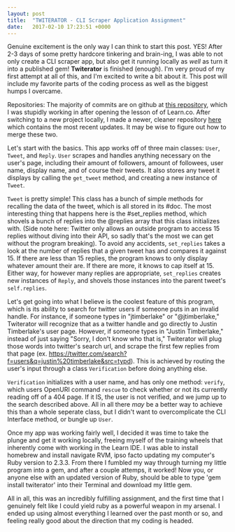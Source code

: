 ```yaml
---
layout: post
title:  "TWITERATOR - CLI Scraper Application Assignment"
date:   2017-02-10 17:23:51 +0000
---
```



Genuine excitement is the only way I can think to start this post. YES! After 2-3 days of some pretty hardcore tinkering and brain-ing, I was able to not only create a CLI scraper app, but also get it running locally as *well* as turn it into a published gem! **Twiterator** is finished (enough). I'm very proud of my first attempt at all of this, and I'm excited to write a bit about it. This post will include my favorite parts of the coding process as well as the biggest humps I overcame.

Repositories:
The majority of commits are on github at [this repository](https://github.com/gloverab/cli-data-gem-assessment-v-000), which I was stupidly working in after opening the lesson of of Learn.co.
After switching to a new project locally, I made a newer, cleaner repository [here](https://github.com/gloverab/twiterator) which contains the most recent updates. It may be wise to figure out how to merge these two.

Let's start with the basics. This app works off of three main classes: `User`, `Tweet`, and `Reply`. `User` scrapes and handles anything necessary on the user's page, including their amount of followers, amount of followees, user name, display name, and of course their tweets. It also stores any tweet it displays by calling the `get_tweet` method, and creating a new instance of `Tweet`.

`Tweet` is pretty simple! This class has a bunch of simple methods for recalling the data of the tweet, which is all stored in its #doc. The most interesting thing that happens here is the #set_replies method, which shovels a bunch of replies into the @replies array that this class initializes with. (Side note here: Twitter only allows an outside program to access 15 replies without diving into their API, so sadly that's the most we can get without the program breaking). To avoid any accidents, `set_replies` takes a look at the number of replies that a given tweet has and compares it against 15. If there are less than 15 replies, the program knows to only display whatever amount their are. If there are more, it knows to cap itself at 15. Either way, for however many replies are appropriate, `set_replies` creates new instances of `Reply`, and shovels those instances into the parent tweet's `self.replies`.

Let's get going into what I believe is the coolest feature of this program, which is its ability to search for twitter users if someone puts in an invalid handle. For instance, if someone types in "jtimberlake" or "@jtimberlake," Twiterator will recognize that as a twitter handle and go directly to Justin Timberlake's user page. However, if someone types in "Justin Timberlake," instead of just saying "Sorry, I don't know who that is," Twiterator will plug those words into twitter's search url, and scrape the first few replies from that page (ex. https://twitter.com/search?f=users&q=justin%20timberlake&src=typd). This is achieved by routing the user's input through a class `Verification` before doing anything else.

`Verification` initializes with a user name, and has only one method: `verify`, which users OpenURI command `rescue` to check whether or not its currently reading off of a 404 page. If it IS, the user is not verified, and we jump up to the search described above. All in all there *may* be a better way to achieve this than a whole seperate class, but I didn't want to overcomplicate the CLI Interface method, or bungle up `User`.

Once my app was working fairly well, I decided it was time to take the plunge and get it working locally, freeing myself of the training wheels that inherently come with working in the Learn IDE. I was able to install homebrew and install navigate RVM, ipso facto updating my computer's Ruby version to 2.3.3. From there I fumbled my way through turning my little program into a gem, and after a couple attemps, it worked! Now you, or anyone else with an updated version of Ruby, should be able to type 'gem install twiterator' into their Terminal and download my little gem.

All in all, this was an incredibly fulfilling assignment, and the first time that I genuinely felt like I could yield ruby as a powerful weapon in my arsenal. I ended up using almost everything I learned over the past month or so, and feeling really good about the direction that my coding is headed.
